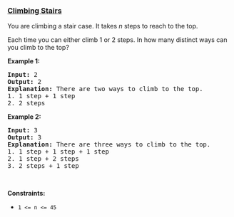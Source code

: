 ### [Climbing Stairs](https://leetcode.com/problems/climbing-stairs)

<p>You are climbing a stair case. It takes <em>n</em> steps to reach to the top.</p>

<p>Each time you can either climb 1 or 2 steps. In how many distinct ways can you climb to the top?</p>

<p><strong>Example 1:</strong></p>

<pre>
<strong>Input:</strong> 2
<strong>Output:</strong> 2
<strong>Explanation:</strong> There are two ways to climb to the top.
1. 1 step + 1 step
2. 2 steps
</pre>

<p><strong>Example 2:</strong></p>

<pre>
<strong>Input:</strong> 3
<strong>Output:</strong> 3
<strong>Explanation:</strong> There are three ways to climb to the top.
1. 1 step + 1 step + 1 step
2. 1 step + 2 steps
3. 2 steps + 1 step
</pre>

<p>&nbsp;</p>
<p><strong>Constraints:</strong></p>

<ul>
	<li><code>1 &lt;= n &lt;= 45</code></li>
</ul>
